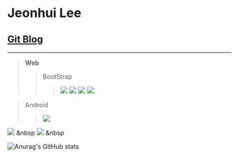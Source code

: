 Jeonhui Lee
============
[Git Blog](https://Jeonhui.github.io)
------------
***

 >**Web**
 >>BootStrap
 >>><img src="https://img.shields.io/badge/HTML5-E34F26?style=flat-square&logo=HTML5&logoColor=white"/></a>
 >>><img src="https://img.shields.io/badge/CSS3-1572B6?style=flat-square&logo=CSS3&logoColor=white"/></a>
 >>><img src="https://img.shields.io/badge/JavaScript-F7DF1E?style=flat-square&logo=JavaScript&logoColor=white"/></a>
 ><img src="https://img.shields.io/badge/Node.js-339933?style=flat-square&logo=Node.js&logoColor=white"/></a>

>Android
>><img src="https://img.shields.io/badge/Android-3DDC84?style=flat-square&logo=Android&logoColor=white"/></a>


<img src="https://img.shields.io/badge/c++-00599C?style=flat-square&logo=c%2B%2B&logoColor=white"/></a> &nbsp
<img src="https://img.shields.io/badge/Swift-F05138?style=flat-square&logo=Swift&logoColor=white"/></a> &nbsp

<p align="center">
  
![Anurag's GitHub stats](https://github-readme-stats.vercel.app/api?username=Jeonhui&show_icons=true&theme=apprentice)



